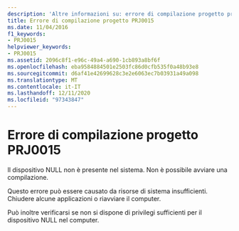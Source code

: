 ```yaml
---
description: 'Altre informazioni su: errore di compilazione progetto progetto PRJ0015'
title: Errore di compilazione progetto PRJ0015
ms.date: 11/04/2016
f1_keywords:
- PRJ0015
helpviewer_keywords:
- PRJ0015
ms.assetid: 2096c8f1-e96c-49a4-a690-1cb893a8bf6f
ms.openlocfilehash: eba9584884501e2503fc86d0cfb535f0a48b93e8
ms.sourcegitcommit: d6af41e42699628c3e2e6063ec7b03931a49a098
ms.translationtype: MT
ms.contentlocale: it-IT
ms.lasthandoff: 12/11/2020
ms.locfileid: "97343847"
---
```

# <a name="project-build-error-prj0015"></a>Errore di compilazione progetto PRJ0015

Il dispositivo NULL non è presente nel sistema. Non è possibile avviare una compilazione.

Questo errore può essere causato da risorse di sistema insufficienti. Chiudere alcune applicazioni o riavviare il computer.

Può inoltre verificarsi se non si dispone di privilegi sufficienti per il dispositivo NULL nel computer.
